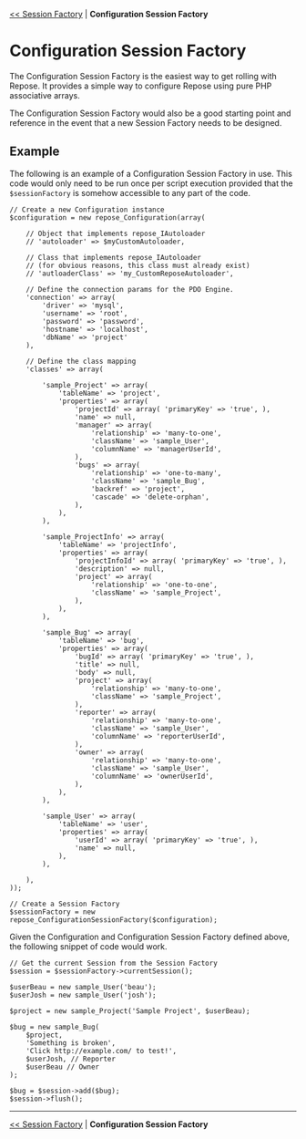 [<< Session Factory](ManualSessionFactory.md) | **Configuration Session Factory**
# Configuration Session Factory #

The Configuration Session Factory is the easiest way to get rolling with Repose. It provides a simple way to configure Repose using pure PHP associative arrays.

The Configuration Session Factory would also be a good starting point and reference in the event that a new Session Factory needs to be designed.

## Example ##

The following is an example of a Configuration Session Factory in use. This code would only need to be run once per script execution provided that the `$sessionFactory` is somehow accessible to any part of the code.

```
// Create a new Configuration instance
$configuration = new repose_Configuration(array(

    // Object that implements repose_IAutoloader
    // 'autoloader' => $myCustomAutoloader,

    // Class that implements repose_IAutoloader
    // (for obvious reasons, this class must already exist)
    // 'autloaderClass' => 'my_CustomReposeAutoloader',

    // Define the connection params for the PDO Engine.
    'connection' => array(
        'driver' => 'mysql',
        'username' => 'root',
        'password' => 'password',
        'hostname' => 'localhost',
        'dbName' => 'project'
    ),

    // Define the class mapping
    'classes' => array(

        'sample_Project' => array(
            'tableName' => 'project',
            'properties' => array(
                'projectId' => array( 'primaryKey' => 'true', ),
                'name' => null,
                'manager' => array(
                    'relationship' => 'many-to-one',
                    'className' => 'sample_User',
                    'columnName' => 'managerUserId',
                ),
                'bugs' => array(
                    'relationship' => 'one-to-many',
                    'className' => 'sample_Bug',
                    'backref' => 'project',
                    'cascade' => 'delete-orphan',
                ),
            ),
        ),

        'sample_ProjectInfo' => array(
            'tableName' => 'projectInfo',
            'properties' => array(
                'projectInfoId' => array( 'primaryKey' => 'true', ),
                'description' => null,
                'project' => array(
                    'relationship' => 'one-to-one',
                    'className' => 'sample_Project',
                ),
            ),
        ),

        'sample_Bug' => array(
            'tableName' => 'bug',
            'properties' => array(
                'bugId' => array( 'primaryKey' => 'true', ),
                'title' => null,
                'body' => null,
                'project' => array(
                    'relationship' => 'many-to-one',
                    'className' => 'sample_Project',
                ),
                'reporter' => array(
                    'relationship' => 'many-to-one',
                    'className' => 'sample_User',
                    'columnName' => 'reporterUserId',
                ),
                'owner' => array(
                    'relationship' => 'many-to-one',
                    'className' => 'sample_User',
                    'columnName' => 'ownerUserId',
                ),
            ),
        ),

        'sample_User' => array(
            'tableName' => 'user',
            'properties' => array(
                'userId' => array( 'primaryKey' => 'true', ),
                'name' => null,
            ),
        ),

    ),
));

// Create a Session Factory
$sessionFactory = new repose_ConfigurationSessionFactory($configuration);
```

Given the Configuration and Configuration Session Factory defined above, the following snippet of code would work.

```
// Get the current Session from the Session Factory
$session = $sessionFactory->currentSession();

$userBeau = new sample_User('beau');
$userJosh = new sample_User('josh');

$project = new sample_Project('Sample Project', $userBeau);

$bug = new sample_Bug(
    $project,
    'Something is broken',
    'Click http://example.com/ to test!',
    $userJosh, // Reporter
    $userBeau // Owner
);

$bug = $session->add($bug);
$session->flush();
```

---

[<< Session Factory](ManualSessionFactory.md) | **Configuration Session Factory**